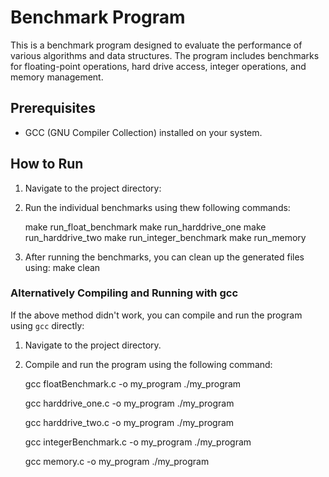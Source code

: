 # Benchmark Program

This is a benchmark program designed to evaluate the performance of various algorithms and data structures. The program includes benchmarks for floating-point operations, hard drive access, integer operations, and memory management.

## Prerequisites

- GCC (GNU Compiler Collection) installed on your system.



## How to Run


1. Navigate to the project directory:

2.  Run the individual benchmarks using thew following commands:

     make run_float_benchmark
     make run_harddrive_one
     make run_harddrive_two
     make run_integer_benchmark
     make run_memory

5. After running the benchmarks, you can clean up the generated files using:
   make clean


### Alternatively Compiling and Running with gcc

If the above method didn't work, you can compile and run the program using `gcc` directly:

1. Navigate to the project directory.

2. Compile and run the program using the following command:
   
   gcc floatBenchmark.c -o my_program
   ./my_program

   gcc harddrive_one.c -o my_program
   ./my_program

   gcc harddrive_two.c -o my_program
   ./my_program

   gcc integerBenchmark.c -o my_program
   ./my_program

   gcc memory.c -o my_program
   ./my_program
   

